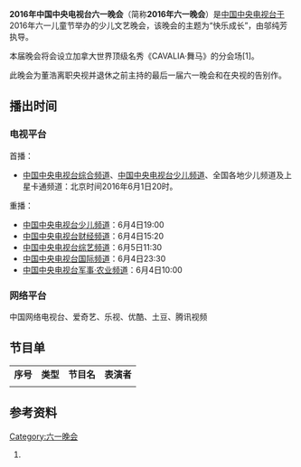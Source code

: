 **2016年中国中央电视台六一晚会**（简称**2016年六一晚会**）是[中国中央电视台于](../Page/中国中央电视台.md "wikilink")2016年六一儿童节举办的少儿文艺晚会，该晚会的主题为“快乐成长”，由邬纯芳执导。

本届晚会将会设立加拿大世界顶级名秀《CAVALIA·舞马》的分会场\[1\]。

此晚会为董浩离职央视并退休之前主持的最后一届六一晚会和在央视的告别作。

## 播出时间

### 电视平台

首播：

  - [中国中央电视台综合频道](../Page/中国中央电视台综合频道.md "wikilink")、[中国中央电视台少儿频道](../Page/中国中央电视台少儿频道.md "wikilink")、全国各地少儿频道及上星卡通频道：北京时间2016年6月1日20时。

重播：

  - [中国中央电视台少儿频道](../Page/中国中央电视台少儿频道.md "wikilink")：6月4日19:00
  - [中国中央电视台财经频道](../Page/中国中央电视台财经频道.md "wikilink")：6月4日15:20
  - [中国中央电视台综艺频道](../Page/中国中央电视台综艺频道.md "wikilink")：6月5日11:30
  - [中国中央电视台国际频道](../Page/中国中央电视台国际频道.md "wikilink")：6月4日23:30
  - [中国中央电视台军事·农业频道](../Page/中国中央电视台军事·农业频道.md "wikilink")：6月4日10:00

### 网络平台

中国网络电视台、爱奇艺、乐视、优酷、土豆、腾讯视频

## 节目单

|        |        |         |         |
| ------ | ------ | ------- | ------- |
| **序号** | **类型** | **节目名** | **表演者** |
|        |        |         |         |

## 参考资料

[Category:六一晚会](https://zh.wikipedia.org/wiki/Category:六一晚会 "wikilink")

1.